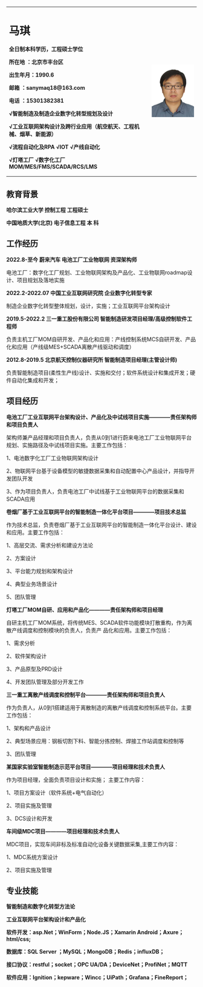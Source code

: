   <table board="0">
<tr>
<td width="75%">
<h1>马琪</h1> 
<p><b>全日制本科学历，工程硕士学位</b></p> 
<p><b>所在地  ：北京市丰台区</b></p>  
<p><b>出生年月：1990.6</b></p>  
<p><b>邮箱    ：sanymaq18@163.com</b></p> 
<p><b>电话    ：15301382381</b></p>  
<p><b>√智能制造及制造企业数字化转型规划及设计</b></p> 
<p><b>√工业互联网架构设计及跨行业应用（航空航天、工程机械、烟草、新能源）</b></p> 
<p><b>√流程自动化及RPA √IOT √产线自动化</b></p>  
<p><b>√灯塔工厂 √数字化工厂 MOM/MES/FMS/SCADA/RCS/LMS </b></p>  
</td>
<td width="25%">
<img src="/MaQi.jpg" width="100%">
</td>
</tr>
  </table>

<h2>教育背景</h2> 
<p><b>哈尔滨工业大学     控制工程     工程硕士</b></p>  
<p><b>中国地质大学(北京) 电子信息工程 本    科</b></p>  

<h2>工作经历</h2> 
<p><b>2022.8-至今    蔚来汽车   电池工厂工业物联网 资深架构师</b></p> 
<p>电池工厂：数字化工厂规划、工业物联网架构及产品化、工业物联网roadmap设计、项目规划及落地实施</p>  
<p><b>2022.2-2022.07 中国工业互联网研究院 企业数字化转型专家</b></p>  
<p> 制造企业数字化转型整体规划，设计，实施；工业互联网平台架构设计</p>  
<p><b>2019.5-2022.2 三一重工股份有限公司 智能制造研发项目经理/高级控制软件工程师</b></p>
<p> 负责主机工厂MOM自研开发、产品化和应用：产线控制系统MCS自研开发、产品化和应用（产线级MES+SCADA离散产线驱动和调度）</p>
<p><b>2012.8-2019.5 北京航天控制仪器研究所 智能制造项目经理(主管设计师)</b></p>
<p> 负责智能制造项目(柔性生产线)设计、实施和交付；软件系统设计和集成开发；硬件自动化集成和开发；</p>
<h2>项目经历</h2> 

<p><b>电池工厂工业互联网平台架构设计、产品化及中试线项目实施————责任架构师和项目负责人</b></p>
<p>架构师兼产品经理和项目负责人，负责从0到1进行蔚来电池工厂工业物联网平台规划、实施路径及中试线项目实施。主要工作包括：
<p>1、电池数字化工厂工业物联网架构设计</p>
<p>2、物联网平台基于设备模型的敏捷数据采集和自动配置中心产品设计，并指导开发团队开发</p>
<p>3、作为项目负责人，负责电池工厂中试线基于工业物联网平台的数据采集和SCADA应用</p>

<p><b>卷烟厂基于工业互联网平台的智能制造一体化平台项目————项目技术总监</b></p>
<p>作为技术总监，负责卷烟厂基于工业互联网平台的智能制造一体化平台设计、建设和应用。主要工作包括：
<p>1、高层交流、需求分析和建设方法论</p>
<p>2、方案设计</p>
<p>3、平台能力规划和架构设计</p>
<p>4、典型业务场景设计</p>
<p>5、团队管理</p>

<p><b>灯塔工厂MOM自研、应用和产品化————责任架构师和项目经理</b></p>
<p>自研主机工厂MOM系统，将传统MES、SCADA软件功能模块打散重构，作为离散产线调度和控制模块的负责人，负责产
品化和应用。主要工作包括：</p>
<p>1、需求分析</p>
<p>2、软件架构设计</p>
<p>3、产品原型及PRD设计</p>
<p>4、开发团队管理及部分开发工作</p>

<p><b>三一重工离散产线调度和控制平台————责任架构师和项目负责人</b></p>
<p>作为负责人，从0到1搭建适用于离散制造的离散产线调度和控制系统平台。主要工作包括：</p>
<p>1、架构和产品设计</p>
<p>2、典型场景应用：钢板切割下料、智能分拣控制、焊接工作站调度和控制等</p>
<p>3、团队管理</p>

<p><b>某国家实验室智能制造示范平台项目————项目经理和技术负责人</b></p>
<p>作为项目经理，全面负责项目设计和实施；
主要工作内容：</p>
<p>1、项目方案设计（软件系统+电气自动化）</p>
<p>2、项目实施及管理</p>
<p>3、DCS设计和开发</p>

<p><b>车间级MDC项目————项目经理和技术负责人</b></p>
<p>MDC项目，实现车间非标及标准自动化设备关键数据采集,主要工作内容：</p>
<p>1、MDC系统方案设计</p>
<p>2、项目实施及管理</p>

<h2>专业技能</h2> 
<p><b>智能制造和数字化转型方法论</b></p>
<p><b>工业互联网平台架构设计和产品化</b></p>
<p><b>软件开发：asp.Net；WinForm；Node.JS；Xamarin Android；Axure；html/css;</b></p>
<p><b>数据库：SQL Server ；MySQL；MongoDB；Redis；influxDB；</b></p>
<p><b>接口协议：restful；socket；OPC UA/DA；DeviceNet；ProfiNet；MQTT</b></p>
<p><b>软件应用：Ignition；kepware；Wincc；UiPath；Grafana；FineReport；</b></p>
